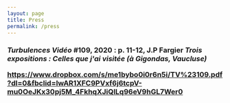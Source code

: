 ```yaml
---
layout: page
title: Press
permalink: /press
---
```


<h3> <i><b> Turbulences Vidéo </i></b> #109, 2020 : 
  p. 11-12, J.P Fargier <i> Trois expositions : Celles que j'ai visitée (à Gigondas, Vaucluse) </i>
  
https://www.dropbox.com/s/me1bybo0i0r6n5i/TV%23109.pdf?dl=0&fbclid=IwAR1XFC9PVxf6j6tcpV-mu0OeJKx30pj5M_4FkhqXJiQlLq96eV9hGL7Wer0 </h3>
